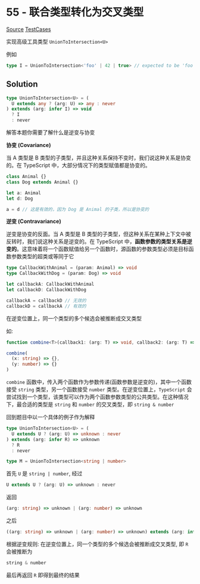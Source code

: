 # 55 - 联合类型转化为交叉类型

[Source](https://github.com/lybenson/ts-checker/blob/master/src/55-hard-union-to-intersection/template.ts) [TestCases](https://github.com/lybenson/ts-checker/blob/master/src/55-hard-union-to-intersection/test-cases.ts)

实现高级工具类型 `UnionToIntersection<U>`

例如

```ts
type I = UnionToIntersection<'foo' | 42 | true> // expected to be 'foo' & 42 & true
```

## Solution

```ts
type UnionToIntersection<U> = (
  U extends any ? (arg: U) => any : never
) extends (arg: infer I) => void
  ? I
  : never
```

解答本题你需要了解什么是逆变与协变

**协变 (Covariance)**

当 A 类型是 B 类型的子类型，并且这种关系保持不变时，我们说这种关系是协变的。在 TypeScript 中，大部分情况下的类型赋值都是协变的。

```ts
class Animal {}
class Dog extends Animal {}

let a: Animal
let d: Dog

a = d // 这是有效的，因为 Dog 是 Animal 的子类，所以是协变的
```

**逆变 (Contravariance)**

逆变是协变的反面。当 A 类型是 B 类型的子类型，但这种关系在某种上下文中被反转时，我们说这种关系是逆变的。在 TypeScript 中，**函数参数的类型关系是逆变的**。这意味着将一个函数赋值给另一个函数时，源函数的参数类型必须是目标函数参数类型的超类或等同于它

```ts
type CallbackWithAnimal = (param: Animal) => void
type CallbackWithDog = (param: Dog) => void

let callbackA: CallbackWithAnimal
let callbackD: CallbackWithDog

callbackA = callbackD // 无效的
callbackD = callbackA // 有效的
```

在逆变位置上，同一个类型的多个候选会被推断成交叉类型

如:

```ts
function combine<T>(callback1: (arg: T) => void, callback2: (arg: T) => void) {}

combine(
  (x: string) => {},
  (y: number) => {}
)
```

`combine` 函数中，传入两个函数作为参数传递(函数参数是逆变的)，其中一个函数接受 `string` 类型，另一个函数接受 `number` 类型。在逆变位置上，`TypeScript` 会尝试找到一个类型，该类型可以作为两个函数参数类型的公共类型。在这种情况下，最合适的类型是 `string` 和 `number` 的交叉类型，即 `string & number`

回到题目中以一个具体的例子作为解释

```ts
type UnionToIntersection<U> = (
  U extends U ? (arg: U) => unknown : never
) extends (arg: infer R) => unknown
  ? R
  : never

type M = UnionToIntersection<string | number>
```

首先 `U` 是 `string | number`, 经过

```ts
U extends U ? (arg: U) => unknown : never
```

返回

```ts
(arg: string) => unknown | (arg: number) => unknown
```

之后

```ts
((arg: string) => unknown | (arg: number) => unknown) extends (arg: infer R) => unknown ? R : never
```

根据逆变规则: 在逆变位置上，同一个类型的多个候选会被推断成交叉类型, 即 `R` 会被推断为

```ts
string & number
```

最后再返回 `R` 即得到最终的结果
